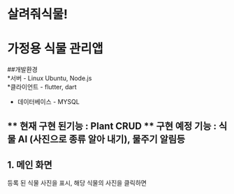 # 살려줘식물!  
#        가정용 식물 관리앱 
##개발환경  
*서버  - Linux Ubuntu, Node.js  
*클라이언트 - flutter, dart  
* 데이터베이스 - MYSQL  

** 현재 구현 된기능 :  Plant CRUD
** 구현 예정 기능 : 식물 AI (사진으로 종류 알아 내기), 물주기 알림등
---
## 1. 메인 화면
등록 된 식물 사진을 표시,
해당 식물의 사진을 클릭하면 
